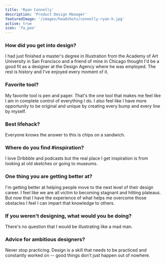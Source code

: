 ```yaml
---
title: 'Ryan Connolly'
description: 'Product Design Manager'
featuredImage: '/images/headshots/connolly-ryan-h.jpg'
active: true
icon: 'fa_pen'
---
```


### How did you get into design?

I had just finished a master's degree in Illustration from the Academy of Art University in San Francisco and a friend of mine in Chicago thought I'd be a good fit as a designer at the Design Agency where he was employed. The rest is history and I've enjoyed every moment of it.

### Favorite tool?

My favorite tool is pen and paper. That's the one tool that makes me feel like I am in complete control of everything I do. I also feel like I have more opportunity to be original and unique by creating every bump and every line by myself.

### Best lifehack?

Everyone knows the answer to this is chips on a sandwich.

### Where do you find #inspiration?

I love Dribbble and podcasts but the real place I get inspiration is from looking at old sketches or going to museums.

### One thing you are getting better at?

I'm getting better at helping people move to the next level of their design career. I feel like we are all victim to becoming stagnant and hitting plateaus. But now that I have the experience of what helps me overcome those obstacles I feel I can impart that knowledge to others.

### If you weren't designing, what would you be doing?

There's no question that I would be illustrating like a mad man.

### Advice for ambitious designers?

Never stop practicing. Design is a skill that needs to be practiced and constantly worked on -- good things don't just happen out of nowhere.
